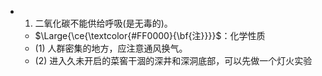- 1. 二氧化碳不能供给呼吸(是无毒的)。
  - $\Large{\ce{\textcolor{#FF0000}{\bf{注}}}}$：化学性质
  - (1) 人群密集的地方，应注意通风换气。
  - (2) 进入久未开启的菜窖干涸的深井和深洞底部，可以先做一个灯火实验
